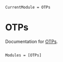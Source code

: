 ```@meta
CurrentModule = OTPs
```

# OTPs

Documentation for [OTPs](https://github.com/andreeco/OTPs.jl).

```@index
```

```@autodocs
Modules = [OTPs]
```
